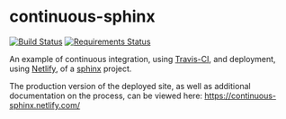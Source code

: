 # continuous-sphinx

[![Build Status](https://travis-ci.org/jdillard/continuous-sphinx.svg?branch=master)](https://travis-ci.org/jdillard/continuous-sphinx)
[![Requirements Status](https://requires.io/github/jdillard/continuous-sphinx/requirements.svg?branch=master)](https://requires.io/github/jdillard/continuous-sphinx/requirements/?branch=master)

An example of continuous integration, using [Travis-CI](https://travis-ci.org/),
and deployment, using [Netlify](https://www.netlify.com/), of a
[sphinx](http://www.sphinx-doc.org/) project.

The production version of the deployed site, as well as additional documentation
on the process, can be viewed here: https://continuous-sphinx.netlify.com/
